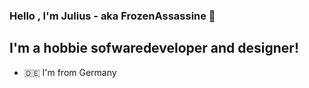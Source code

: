 ### Hello , I'm Julius - aka FrozenAssassine 👋
## I'm a hobbie sofwaredeveloper and designer!
- 🇩🇪 I'm from Germany 


<!--
**FrozenAssassine/FrozenAssassine** is a ✨ _special_ ✨ repository because its `README.md` (this file) appears on your GitHub profile.

Here are some ideas to get you started:

- 🔭 I’m currently working on ...
- 🌱 I’m currently learning ...
- 👯 I’m looking to collaborate on ...
- 🤔 I’m looking for help with ...
- 💬 Ask me about ...
- 📫 How to reach me: ...
- 😄 Pronouns: ...
- ⚡ Fun fact: ...
-->
